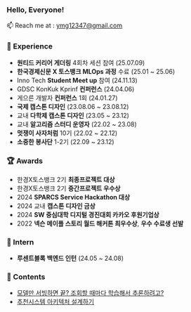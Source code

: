 ### Hello, Everyone! 


📫 Reach me at : ymg12347@gmail.com


### 🤿 Experience
* **원티드 커리어 게더링** 4회차 세션 참여 (25.07.09)
* **한국경제신문 X 토스뱅크 MLOps 과정** 수료 (25.01 ~ 25.06)
* Inno Tech **Student Meet up** 참여 (24.11.13)
* GDSC KonKuk Kprinf **컨퍼런스** (24.04.06)
* 게으른 개발자 **컨퍼런스** 1회 (24.01.27)
* **국제 캡스톤 디자인** (23.08.06 ~ 23.08.12)
* 교내 **다학제 캡스톤 디자인** (23.05 ~ 23.12)
* 교내 **알고리즘 스터디 운영자** (22.02 ~ 23.08)
* **멋쟁이 사자처럼** 10기 (22.02 ~ 22.12)
* **소중한 봉사단** 1-2기 (22.09 ~ 23.12)


### 🏆 Awards
* 한경X토스뱅크 2기 **최종프로젝트 대상** 
* 한경X토스뱅크 2기 **중간프로젝트 우수상** 
* 2024 **SPARCS Service Hackathon 대상** 
* 2024 교내 **캡스톤 디자인 금상** 
* 2024 **SW 중심대학 디지털 경진대회 카카오 후원기업상** 
* 2022 **넥슨 메이플 스토리 월드 해커톤 최우수상**, **우수 수료생 선발** 

### 💼 Intern
* **루센트블록 백엔드 인턴** (24.05 ~ 24.08) 

### 📄 Contents 
* [모델만 서빙하면 끝? 조회할 때마다 학습해서 추론하려고?]()
* [추천시스템 아키텍처 설계하기]()


